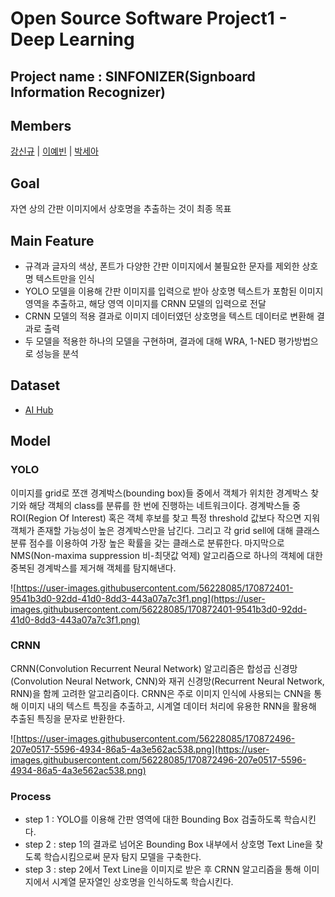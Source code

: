 # **Open Source Software Project1 - Deep Learning**

## **Project name : SINFONIZER(Signboard Information Recognizer)**

## **Members**

[강신규](https://github.com/zox004) | [이예빈](https://github.com/Yebeen-Lee) | [박세아](https://github.com/iamsseaa)

## **Goal**

자연 상의 간판 이미지에서 상호명을 추출하는 것이 최종 목표

## **Main Feature**

- 규격과 글자의 색상, 폰트가 다양한 간판 이미지에서 불필요한 문자를 제외한 상호명 텍스트만을 인식
- YOLO 모델을 이용해 간판 이미지를 입력으로 받아 상호명 텍스트가 포함된 이미지 영역을 추출하고, 해당 영역 이미지를 CRNN 모델의 입력으로 전달
- CRNN 모델의 적용 결과로 이미지 데이터였던 상호명을 텍스트 데이터로 변환해 결과로 출력
- 두 모델을 적용한 하나의 모델을 구현하며, 결과에 대해 WRA, 1-NED 평가방법으로 성능을 분석

## **Dataset**

- [AI Hub](https://aihub.or.kr/)

## **Model**

### **YOLO**

이미지를 grid로 쪼갠 경계박스(bounding box)들 중에서 객체가 위치한 경계박스 찾기와 해당 객체의 class를 분류를 한 번에 진행하는 네트워크이다. 경계박스들 중 ROI(Region Of Interest) 혹은 객체 후보를 찾고 특정 threshold 값보다 작으면 지워 객체가 존재할 가능성이 높은 경계박스만을 남긴다. 그리고 각 grid sell에 대해 클래스 분류 점수를 이용하여 가장 높은 확률을 갖는 클래스로 분류한다. 마지막으로 NMS(Non-maxima suppression 비-최댓값 억제) 알고리즘으로 하나의 객체에 대한 중복된 경계박스를 제거해 객체를 탐지해낸다.

![https://user-images.githubusercontent.com/56228085/170872401-9541b3d0-92dd-41d0-8dd3-443a07a7c3f1.png](https://user-images.githubusercontent.com/56228085/170872401-9541b3d0-92dd-41d0-8dd3-443a07a7c3f1.png)

### **CRNN**

CRNN(Convolution Recurrent Neural Network) 알고리즘은 합성곱 신경망(Convolution Neural Network, CNN)와 재귀 신경망(Recurrent Neural Network, RNN)을 함께 고려한 알고리즘이다. CRNN은 주로 이미지 인식에 사용되는 CNN을 통해 이미지 내의 텍스트 특징을 추출하고, 시계열 데이터 처리에 유용한 RNN을 활용해 추출된 특징을 문자로 반환한다.

![https://user-images.githubusercontent.com/56228085/170872496-207e0517-5596-4934-86a5-4a3e562ac538.png](https://user-images.githubusercontent.com/56228085/170872496-207e0517-5596-4934-86a5-4a3e562ac538.png)

### **Process**

- step 1 : YOLO를 이용해 간판 영역에 대한 Bounding Box 검출하도록 학습시킨다. 
- step 2 : step 1의 결과로 넘어온 Bounding Box 내부에서 상호명 Text Line을 찾도록 학습시킴으로써 문자 탐지 모델을 구축한다.
- step 3 : step 2에서 Text Line을 이미지로 받은 후 CRNN 알고리즘을 통해 이미지에서 시계열 문자열인 상호명을 인식하도록 학습시킨다.
